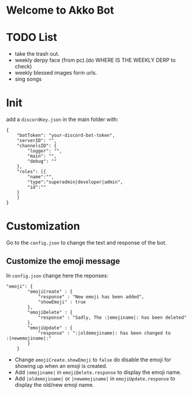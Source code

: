 # Welcome to Akko Bot

# TODO List

- take the trash out.
- weekly derpy face (from pc).(do WHERE IS THE WEEKLY DERP to check)
- weekly blessed images form urls.
- sing songs

# Init

add a `discordKey.json` in the main folder with:

```
{
    "botToken": "your-discord-bot-token",
    "serverID": "",
    "channelsID": {
        "logger": "",
        "main": "",
        "debug": ""
    },
    "roles": [{
        "name":"",
        "type":"superadmin|developer|admin",
        "id":""
    }
    ]
}
```

# Customization

Go to the `config.json` to change the text and response of the bot.

## Customize the emoji message

In `config.json` change here the reponses:

```
"emoji": {
        "emojiCreate" : {
            "response" : "New emoji has been added",
            "showEmoji" : true
        },
        "emojiDelete" : {
            "response" : "Sadly, The :|emojiname|: has been deleted"
        },
        "emojiUpdate" : {
            "response" : ":|oldemojiname|: has been changed to :|newemojiname|:"
        }
    }
```

- Change `emojiCreate.showEmoji` to `false` do disable the emoji for showing up when an emoji is created.
- Add `|emojiname|` in `emojiDelete.response` to display the emoji name.
- Add `|oldemojiname|` or `|newemojiname|` in `emojiUpdate.response` to display the old/new emoji name.
